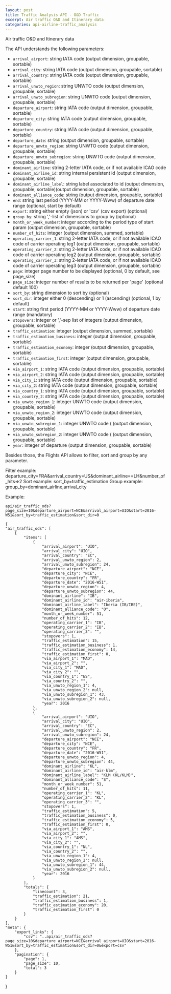 ```yaml
---
layout: post
title: Traffic Analysis API - O&D Traffic
excerpt: Air traffic O&D and Itinerary data
categories: api-airline-traffic_analysis
---
```


Air traffic O&D and Itinerary data

The API understands the following parameters:
* `arrival_airport`: string IATA code (output dimension, groupable, sortable)
* `arrival_city`: string IATA code (output dimension, groupable, sortable)
* `arrival_country`: string IATA code (output dimension, groupable, sortable)
* `arrival_unwto_region`: string UNWTO code (output dimension, groupable, sortable)
* `arrival_unwto_subregion`: string UNWTO code (output dimension, groupable, sortable)
* `departure_airport`: string IATA code (output dimension, groupable, sortable)
* `departure_city`: string IATA code (output dimension, groupable, sortable)
* `departure_country`: string IATA code (output dimension, groupable, sortable)
* `departure_date`: string (output dimension, groupable, sortable)
* `departure_unwto_region`: string UNWTO code (output dimension, groupable, sortable)
* `departure_unwto_subregion`: string UNWTO code (output dimension, groupable, sortable)
* `dominant_airline`: string 2-letter IATA code, or if not available ICAO code
* `dominant_airline_id`: string internal persistent id (output dimension, groupable, sortable)
* `dominant_airline_label`: string label associated to id (output dimension, groupable, sortable)(output dimension, groupable, sortable)
* `dominant_alliance_code`: string (output dimension, groupable, sortable)
* `end`: string last period (YYYY-MM or YYYY-Www) of departure date range (optional, start by default)
* `export`: string either empty (json) or 'csv' (csv export) (optional)
* `group_by`: string ','-list of dimensions to group by (optional)
* `month_or_week_number`: integer according to the period type of start param (output dimension, groupable, sortable)
* `number_of_hits`: integer (output dimension, summed, sortable)
* `operating_carrier_1`: string 2-letter IATA code, or if not available ICAO code of carrier operating leg1 (output dimension, groupable, sortable)
* `operating_carrier_2`: string 2-letter IATA code, or if not available ICAO code of carrier operating leg2 (output dimension, groupable, sortable)
* `operating_carrier_3`: string 2-letter IATA code, or if not available ICAO code of carrier operating leg3 (output dimension, groupable, sortable)
* `page`: integer page number to be displayed (optional, 0 by default, see page_size)
* `page_size`: integer number of results to be returned per 'page' (optional default 100)
* `sort_by`: string dimension to sort by (optional)
* `sort_dir`: integer either 0 (descending) or 1 (ascending) (optional, 1 by default)
* `start`: string first period (YYYY-MM or YYYY-Www) of departure date range (mandatory)
* `stopovers`: integer or ','-sep list of integers (output dimension, groupable, sortable)
* `traffic_estimation`: integer (output dimension, summed, sortable)
* `traffic_estimation_business`: integer (output dimension, groupable, sortable)
* `traffic_estimation_economy`: integer (output dimension, groupable, sortable)
* `traffic_estimation_first`: integer (output dimension, groupable, sortable)
* `via_airport_1`: string IATA code (output dimension, groupable, sortable)
* `via_airport_2`: string IATA code (output dimension, groupable, sortable)
* `via_city_1`: string IATA code (output dimension, groupable, sortable)
* `via_city_2`: string IATA code (output dimension, groupable, sortable)
* `via_country_1`: string IATA code (output dimension, groupable, sortable)
* `via_country_2`: string IATA code (output dimension, groupable, sortable)
* `via_unwto_region_1`: integer UNWTO code (output dimension, groupable, sortable)
* `via_unwto_region_2`: integer UNWTO code (output dimension, groupable, sortable)
* `via_unwto_subregion_1`: integer UNWTO code ( (output dimension, groupable, sortable)
* `via_unwto_subregion_2`: integer UNWTO code ( (output dimension, groupable, sortable)
* `year`: integer of departure (output dimension, groupable, sortable)

Besides those, the Flights API allows to filter, sort and group by any parameter.

Filter example: departure_city=FRA&arrival_country=US&dominant_airline==LH&number_of_hits=>2
Sort example: sort_by=traffic_estimation
Group example: group_by=dominant_airline,arrival_city

Example:

    api/air_traffic_ods?page_size=10&departure_airport=NCE&arrival_airport=UIO&start=2016-W51&sort_by=traffic_estimation&sort_dir=0

    {
    "air_traffic_ods": [
        {
            "items": [
                {
                    "arrival_airport": "UIO", 
                    "arrival_city": "UIO", 
                    "arrival_country": "EC", 
                    "arrival_unwto_region": 2, 
                    "arrival_unwto_subregion": 24, 
                    "departure_airport": "NCE", 
                    "departure_city": "NCE", 
                    "departure_country": "FR", 
                    "departure_date": "2016-W51", 
                    "departure_unwto_region": 4, 
                    "departure_unwto_subregion": 44, 
                    "dominant_airline": "IB", 
                    "dominant_airline_id": "air-iberia", 
                    "dominant_airline_label": "Iberia (IB/IBE)", 
                    "dominant_alliance_code": "O", 
                    "month_or_week_number": 51, 
                    "number_of_hits": 12, 
                    "operating_carrier_1": "IB", 
                    "operating_carrier_2": "IB", 
                    "operating_carrier_3": "", 
                    "stopovers": 1, 
                    "traffic_estimation": 15, 
                    "traffic_estimation_business": 1, 
                    "traffic_estimation_economy": 14, 
                    "traffic_estimation_first": 0, 
                    "via_airport_1": "MAD", 
                    "via_airport_2": "", 
                    "via_city_1": "MAD", 
                    "via_city_2": "", 
                    "via_country_1": "ES", 
                    "via_country_2": "", 
                    "via_unwto_region_1": 4, 
                    "via_unwto_region_2": null, 
                    "via_unwto_subregion_1": 43, 
                    "via_unwto_subregion_2": null, 
                    "year": 2016
                }, 
                {
                    "arrival_airport": "UIO", 
                    "arrival_city": "UIO", 
                    "arrival_country": "EC", 
                    "arrival_unwto_region": 2, 
                    "arrival_unwto_subregion": 24, 
                    "departure_airport": "NCE", 
                    "departure_city": "NCE", 
                    "departure_country": "FR", 
                    "departure_date": "2016-W51", 
                    "departure_unwto_region": 4, 
                    "departure_unwto_subregion": 44, 
                    "dominant_airline": "KL", 
                    "dominant_airline_id": "air-klm", 
                    "dominant_airline_label": "KLM (KL/KLM)", 
                    "dominant_alliance_code": "S", 
                    "month_or_week_number": 51, 
                    "number_of_hits": 11, 
                    "operating_carrier_1": "KL", 
                    "operating_carrier_2": "KL", 
                    "operating_carrier_3": "", 
                    "stopovers": 1, 
                    "traffic_estimation": 5, 
                    "traffic_estimation_business": 0, 
                    "traffic_estimation_economy": 5, 
                    "traffic_estimation_first": 0, 
                    "via_airport_1": "AMS", 
                    "via_airport_2": "", 
                    "via_city_1": "AMS", 
                    "via_city_2": "", 
                    "via_country_1": "NL", 
                    "via_country_2": "", 
                    "via_unwto_region_1": 4, 
                    "via_unwto_region_2": null, 
                    "via_unwto_subregion_1": 44, 
                    "via_unwto_subregion_2": null, 
                    "year": 2016
                }
            ], 
            "totals": {
                "linecount": 3, 
                "traffic_estimation": 21, 
                "traffic_estimation_business": 1, 
                "traffic_estimation_economy": 20, 
                "traffic_estimation_first": 0
            }
        }
    ], 
    "meta": {
        "export_links": {
            "csv": "..api/air_traffic_ods?page_size=10&departure_airport=NCE&arrival_airport=UIO&start=2016-W51&sort_by=traffic_estimation&sort_dir=0&export=csv"
        }, 
        "pagination": {
            "page": 1, 
            "page_size": 10, 
            "total": 3
        }
    }
}

